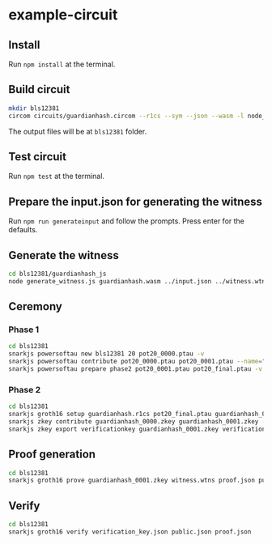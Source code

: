 # example-circuit

## Install

Run `npm install` at the terminal.

## Build circuit

```bash
mkdir bls12381
circom circuits/guardianhash.circom --r1cs --sym --json --wasm -l node_modules -o bls12381 --prime bls12381
```

The output files will be at `bls12381` folder.

## Test circuit

Run `npm test` at the terminal.

## Prepare the input.json for generating the witness

Run `npm run generateinput` and follow the prompts. Press enter for the defaults.

## Generate the witness

```bash
cd bls12381/guardianhash_js
node generate_witness.js guardianhash.wasm ../input.json ../witness.wtns
```

## Ceremony

### Phase 1

```bash
cd bls12381
snarkjs powersoftau new bls12381 20 pot20_0000.ptau -v
snarkjs powersoftau contribute pot20_0000.ptau pot20_0001.ptau --name="First contribution" -v
snarkjs powersoftau prepare phase2 pot20_0001.ptau pot20_final.ptau -v
```

### Phase 2

```bash
cd bls12381
snarkjs groth16 setup guardianhash.r1cs pot20_final.ptau guardianhash_0000.zkey
snarkjs zkey contribute guardianhash_0000.zkey guardianhash_0001.zkey --name="1st Contributor Name" -v
snarkjs zkey export verificationkey guardianhash_0001.zkey verification_key.json
```

## Proof generation

```bash
cd bls12381
snarkjs groth16 prove guardianhash_0001.zkey witness.wtns proof.json public.json
```

## Verify

```bash
cd bls12381
snarkjs groth16 verify verification_key.json public.json proof.json
```
